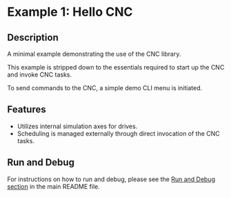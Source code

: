 # Example 1: Hello CNC

## Description

A minimal example demonstrating the use of the CNC library.

This example is stripped down to the essentials required to start up the CNC and invoke CNC tasks.

To send commands to the CNC, a simple demo CLI menu is initiated.

## Features

- Utilizes internal simulation axes for drives.
- Scheduling is managed externally through direct invocation of the CNC tasks.

## Run and Debug

For instructions on how to run and debug, please see the [Run and Debug section](../README.md#run-and-debug) in the main README file.
